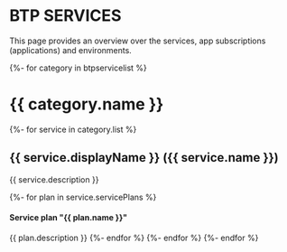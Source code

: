 # BTP SERVICES

This page provides an overview over the services, app subscriptions (applications) and environments.

{%- for category in btpservicelist %}
# {{ category.name }}

{%- for service in category.list %}

## {{ service.displayName }} ({{ service.name }})

{{ service.description }}

{%- for plan in service.servicePlans %}

#### Service plan "{{ plan.name }}"
{{ plan.description }}
{%- endfor %}
{%- endfor %}
{%- endfor %}
